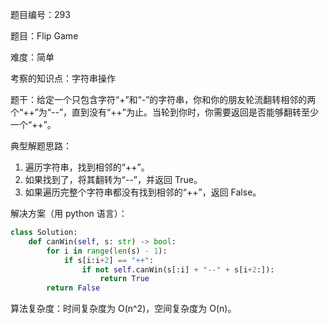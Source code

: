 题目编号：293

题目：Flip Game

难度：简单

考察的知识点：字符串操作

题干：给定一个只包含字符“+”和“-”的字符串，你和你的朋友轮流翻转相邻的两个“++”为“--”，直到没有“++”为止。当轮到你时，你需要返回是否能够翻转至少一个“++”。

典型解题思路：

1. 遍历字符串，找到相邻的“++”。
2. 如果找到了，将其翻转为“--”，并返回 True。
3. 如果遍历完整个字符串都没有找到相邻的“++”，返回 False。

解决方案（用 python 语言）：

```python
class Solution:
    def canWin(self, s: str) -> bool:
        for i in range(len(s) - 1):
            if s[i:i+2] == "++":
                if not self.canWin(s[:i] + "--" + s[i+2:]):
                    return True
        return False
```

算法复杂度：时间复杂度为 O(n^2)，空间复杂度为 O(n)。
